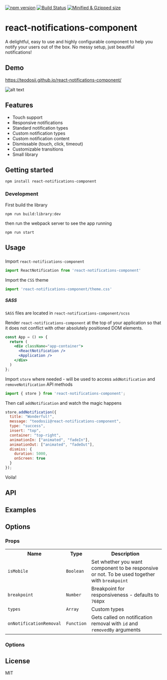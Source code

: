 [![npm version](https://badgen.net/npm/v/react-notifications-component)](https://www.npmjs.com/package/react-notifications-component) [![Build Status](https://travis-ci.org/teodosii/react-notifications-component.svg?branch=master)](https://travis-ci.org/teodosii/react-notifications-component) [![Minified & Gzipped size](https://badgen.net/bundlephobia/minzip/react-notifications-component)](https://bundlephobia.com/result?p=react-notifications-component)
# react-notifications-component

A delightful, easy to use and highly configurable component to help you notify your users out of the box. No messy setup, just beautiful notifications!

## Demo

https://teodosii.github.io/react-notifications-component/

![alt text](https://raw.githubusercontent.com/teodosii/react-notifications-component/master/github-preview.gif "Preview")

## Features

* Touch support
* Responsive notifications
* Standard notification types
* Custom notification types
* Custom notification content
* Dismissable (touch, click, timeout)
* Customizable transitions
* Small library

## Getting started

```
npm install react-notifications-component
```

### Development

First build the library
```
npm run build:library:dev
```
then run the webpack server to see the app running
```
npm run start
```

## Usage

###

Import <code>react-notifications-component</code>
```js
import ReactNotification from 'react-notifications-component'
```
Import the <code>CSS</code> theme
```js
import 'react-notifications-component/theme.css'
```

##### SASS
<code>SASS</code> files are located in `react-notifications-component/scss`

Render <code>react-notifications-component</code> at the top of your application so that it does not conflict with other absolutely positioned DOM elements.
```jsx
const App = () => {
  return (
    <div className="app-container">
      <ReactNotification />
      <Application />
    </div>
  )
};
```

Import <code>store</code> where needed - will be used to access `addNotification` and `removeNotification` API methods
```js
import { store } from 'react-notifications-component';
```

Then call `addNotification` and watch the magic happens

```jsx
store.addNotification({
  title: "Wonderful!",
  message: "teodosii@react-notifications-component",
  type: "success",
  insert: "top",
  container: "top-right",
  animationIn: ["animated", "fadeIn"],
  animationOut: ["animated", "fadeOut"],
  dismiss: {
    duration: 5000,
    onScreen: true
  }
});
```

Voila!

## API

## Examples

## Options

### Props

<table>
  <tr>
    <th>Name</th>
    <th>Type</th>
    <th>Description</th>
  </tr>
  <tr>
    <td><code>isMobile</code></td>
    <td><code>Boolean</code></td>
    <td>Set whether you want component to be responsive or not. To be used together with <code>breakpoint</codee></td>
  </tr>
  <tr>
    <td><code>breakpoint</code></td>
    <td><code>Number</code></td>
    <td>Breakpoint for responsiveness - defaults to <code>768</code>px</td>
  </tr>
  <tr>
    <td><code>types</code></td>
    <td><code>Array</code></td>
    <td>Custom types</td>
  </tr>
  <tr>
    <td><code>onNotificationRemoval</code></td>
    <td><code>Function</code></td>
    <td>Gets called on notification removal with <code>id</code> and <code>removedBy</code> arguments</td>
  </tr>
</table>

### Options
  
## License

MIT
